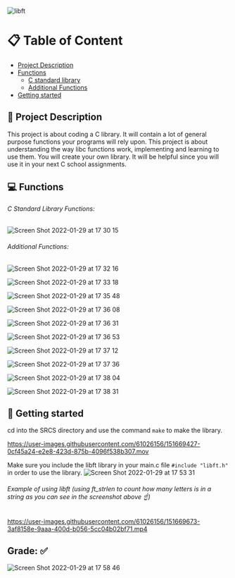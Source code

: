 ![libft](https://user-images.githubusercontent.com/61026156/151668351-4c5e30cc-debf-4ddd-8055-f13ada35ad95.gif)
# :clipboard: Table of Content
- [Project Description](https://github.com/callmesword/1337-Projects/blob/main/LIBFT/README.md#table-of-content)
- [Functions](https://github.com/callmesword/1337-Projects/blob/main/LIBFT/README.md#functions)
  - [C standard library](https://github.com/callmesword/1337-Projects/blob/main/LIBFT/README.md#c-standard-library-functions)
  - [Additional Functions](https://github.com/callmesword/1337-Projects/blob/main/LIBFT/README.md#additional-functions)
- [Getting started](https://github.com/callmesword/1337-Projects/blob/main/LIBFT/README.md#100-getting-started)

## :page_facing_up: Project Description
This project is about coding a C library.
It will contain a lot of general purpose functions your programs will rely upon.
This project is about understanding the way libc functions work, implementing and learning to use them. You will create your own library. It will be helpful since you will use it in your next C school assignments.
## :computer: Functions
###### C Standard Library Functions:
![Screen Shot 2022-01-29 at 17 30 15](https://user-images.githubusercontent.com/61026156/151668918-64ac3765-b46c-46ad-ae86-59344107a596.png)
###### Additional Functions:

![Screen Shot 2022-01-29 at 17 32 16](https://user-images.githubusercontent.com/61026156/151668988-dcabd78a-6eea-43b2-8368-cc83df6912f9.png)

![Screen Shot 2022-01-29 at 17 33 18](https://user-images.githubusercontent.com/61026156/151669035-23f753ff-bb55-4cf0-8ab4-2c6724a92d8a.png)

![Screen Shot 2022-01-29 at 17 35 48](https://user-images.githubusercontent.com/61026156/151669109-23de7bd7-91e8-443f-b31e-8e7435d4fb2d.png)

![Screen Shot 2022-01-29 at 17 36 08](https://user-images.githubusercontent.com/61026156/151669130-0eab1c9d-7ebd-4f5a-b25c-68df838b18ab.png)

![Screen Shot 2022-01-29 at 17 36 31](https://user-images.githubusercontent.com/61026156/151669140-37d211d4-4283-4ba5-a7d8-a024d44f616d.png)

![Screen Shot 2022-01-29 at 17 36 53](https://user-images.githubusercontent.com/61026156/151669157-7dc2550f-65a2-47d4-a42f-bcd0acc9954a.png)

![Screen Shot 2022-01-29 at 17 37 12](https://user-images.githubusercontent.com/61026156/151669171-ac20e264-a2a4-4c20-bd96-30deec53b373.png)

![Screen Shot 2022-01-29 at 17 37 36](https://user-images.githubusercontent.com/61026156/151669190-b529b73c-3ddf-48bf-9030-263870ea4e0c.png)

![Screen Shot 2022-01-29 at 17 38 04](https://user-images.githubusercontent.com/61026156/151669208-29aedf8a-6c9d-464b-b4e7-f3f22842404b.png)

![Screen Shot 2022-01-29 at 17 38 31](https://user-images.githubusercontent.com/61026156/151669225-7ff18da0-0c27-42fb-9cd9-81286440e687.png)

## :100: Getting started
cd into the SRCS directory and use the command `make` to make the library.

https://user-images.githubusercontent.com/61026156/151669427-0cf45a24-e2e8-423d-875b-4096f538b307.mov

Make sure you include the libft library in your main.c file `#include "libft.h"` in order to use the library.
![Screen Shot 2022-01-29 at 17 53 31](https://user-images.githubusercontent.com/61026156/151669708-d8495e87-317e-4192-adb9-b7d343465212.png)

###### Example of using libft (using ft_strlen to count how many letters is in a string as you can see in the screenshot above :point_up:)
https://user-images.githubusercontent.com/61026156/151669673-3af8158e-9aaa-400d-b056-5cc04b02bf71.mp4

## Grade: :white_check_mark:
![Screen Shot 2022-01-29 at 17 58 46](https://user-images.githubusercontent.com/61026156/151669903-837e86dd-6223-48be-b71a-f23511456bc4.png)
